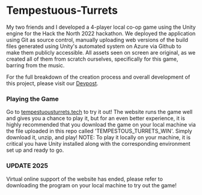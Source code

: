 # Tempestuous-Turrets
My two friends and I developed a 4-player local co-op game using the Unity engine for the Hack the North 2022 hackathon. We deployed the application using Git as source control, manually uploading web versions of the build files generated using Unity's automated system on Azure via Github to make them publicly accessible. All assets seen on screen are original, as we created all of them from scratch ourselves, specifically for this game, barring from the music. 

For the full breakdown of the creation process and overall development of this project, please visit our [Devpost](https://devpost.com/software/tempestuous-turrets).

### Playing the Game
Go to [tempestuousturrets.tech](http://tempestuousturrets.tech/) to try it out! The website runs the game well and gives you a chance to play it, but for an even better experience, it is highly recommended that you download the game on your local machine via the file uploaded in this repo called 'TEMPESTOUS_TURRETS_WIN'. Simply download it, unzip, and play! NOTE: To play it locally on your machine, it is critical you have Unity installed along with the corresponding environment set up and ready to go.

### UPDATE 2025
Virtual online support of the website has ended, please refer to downloading the program on your local machine to try out the game!


